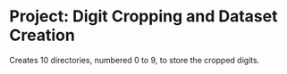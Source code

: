 # Project: Digit Cropping and Dataset Creation
Creates 10 directories, numbered 0 to 9, to store the cropped digits.
